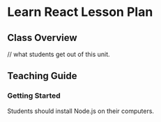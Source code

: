 # Learn React Lesson Plan

## Class Overview

// what students get out of this unit.

## Teaching Guide

### Getting Started

Students should install Node.js on their computers.
